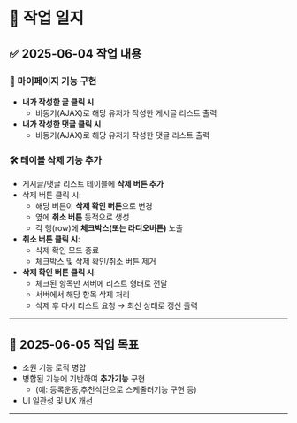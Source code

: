 # 📅 작업 일지

## ✅ 2025-06-04 작업 내용

### 📌 마이페이지 기능 구현
- **내가 작성한 글 클릭 시**
  - 비동기(AJAX)로 해당 유저가 작성한 게시글 리스트 출력
- **내가 작성한 댓글 클릭 시**
  - 비동기(AJAX)로 해당 유저가 작성한 댓글 리스트 출력

### 🛠 테이블 삭제 기능 추가
- 게시글/댓글 리스트 테이블에 **삭제 버튼 추가**
- 삭제 버튼 클릭 시:
  - 해당 버튼이 **삭제 확인 버튼**으로 변경
  - 옆에 **취소 버튼** 동적으로 생성
  - 각 행(row)에 **체크박스(또는 라디오버튼)** 노출
- **취소 버튼 클릭 시**:
  - 삭제 확인 모드 종료
  - 체크박스 및 삭제 확인/취소 버튼 제거
- **삭제 확인 버튼 클릭 시**:
  - 체크된 항목만 서버에 리스트 형태로 전달
  - 서버에서 해당 항목 삭제 처리
  - 삭제 후 다시 리스트 요청 → 최신 상태로 갱신 출력

---

## 🎯 2025-06-05 작업 목표

- 조원 기능 로직 병합
- 병합된 기능에 기반하여 **추가기능** 구현
  - (예: 등록운동,추천식단으로 스케줄러기능 구현 등)
- UI 일관성 및 UX 개선

---

